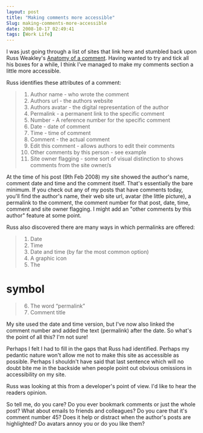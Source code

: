 ```yaml
---
layout: post
title: "Making comments more accessible"
Slug: making-comments-more-accessible
date: 2008-10-17 02:49:41
tags: [Work Life]
---
```

I was just going through a list of sites that link here and stumbled back upon Russ Weakley's [Anatomy of a comment](http://www.maxdesign.com.au/2008/02/09/comment-anatomy/). Having wanted to try and tick all his boxes for a while, I think I've managed to make my comments section a little more accessible.

Russ identifies these attributes of a comment:

> 1. Author name - who wrote the comment
> 2. Authors url - the authors website
> 3. Authors avatar - the digital representation of the author
> 4. Permalink - a permanent link to the specific comment
> 5. Number - A reference number for the specific comment
> 6. Date - date of comment
> 7. Time - time of comment
> 8. Comment - the actual comment
> 9. Edit this comment - allows authors to edit their comments
> 10. Other comments by this person - see example
> 11. Site owner flagging - some sort of visual distinction to shows comments from the site owner/s


At the time of his post (9th Feb 2008) my site showed the author's name, comment date and time and the comment itself. That's essentially the bare minimum. If you check out any of my posts that have comments today, you'll find the author's name, their web site url, avatar (the little picture), a permalink to the comment, the comment number for that post, date, time, comment and site owner flagging. I might add an "other comments by this author" feature at some point.

Russ also discovered there are many ways in which permalinks are offered:

> 1. Date
> 2. Time
> 3. Date and time (by far the most common option)
> 4. A graphic icon
> 5. The
# symbol
> 6. The word “permalink”
> 7. Comment title

My site used the date and time version, but I've now also linked the comment number and added the text (permalink) after the date. So what's the point of all this? I'm not sure!

Perhaps I felt I had to fill in the gaps that Russ had identified. Perhaps my pedantic nature won't allow me not to make this site as accessible as possible. Perhaps I shouldn't have said that last sentence which will no doubt bite me in the backside when people point out obvious omissions in accessibility on my site.

Russ was looking at this from a developer's point of view. I'd like to hear the readers opinion.

So tell me, do you care? Do you ever bookmark comments or just the whole post? What about emails to friends and colleagues? Do you care that it's comment number 45? Does it help or distract when the author's posts are highlighted? Do avatars annoy you or do you like them?
